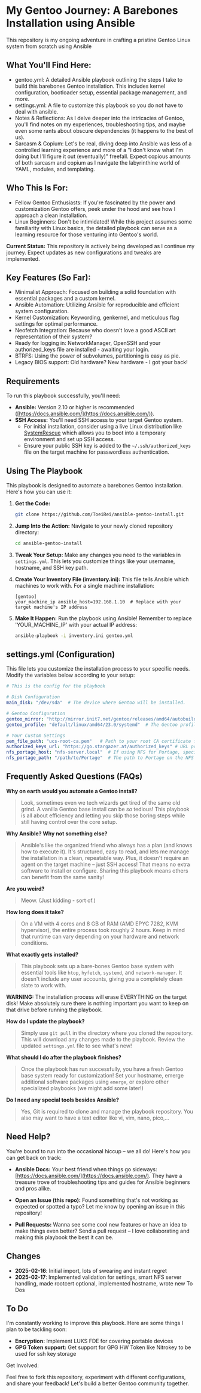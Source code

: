 # My Gentoo Journey: A Barebones Installation using Ansible

This repository is my ongoing adventure in crafting a pristine Gentoo Linux system from scratch using Ansible

## What You'll Find Here:  

- gentoo.yml:   A detailed Ansible playbook outlining the steps I take to build this barebones Gentoo installation. This includes kernel configuration, bootloader setup, essential package management, and more.
- settings.yml: A file to customize this playbook so you do not have to deal with ansible.
- Notes & Reflections:  As I delve deeper into the intricacies of Gentoo, you'll find notes on my experiences, troubleshooting tips, and maybe even some rants about obscure dependencies (it happens to the best of us).
- Sarcasm & Copium: Let's be real, diving deep into Ansible was less of a controlled learning experience and more of a "I don't know what I'm doing but I'll figure it out (eventually)" freefall. Expect copious amounts of both sarcasm and copium as I navigate the labyrinthine world of YAML, modules, and templating.

## Who This Is For:  

- Fellow Gentoo Enthusiasts:  If you're fascinated by the power and customization Gentoo offers, peek under the hood and see how I approach a clean installation.
- Linux Beginners:  Don't be intimidated! While this project assumes some familiarity with Linux basics, the detailed playbook can serve as a learning resource for those venturing into Gentoo's world.

**Current Status:**  This repository is actively being developed as I continue my journey. Expect updates as new configurations and tweaks are implemented.  

## Key Features (So Far):  
- Minimalist Approach:  Focused on building a solid foundation with essential packages and a custom kernel.
- Ansible Automation:  Utilizing Ansible for reproducible and efficient system configuration.
- Kernel Customization:   Keywording, genkernel, and meticulous flag settings for optimal performance.
- Neofetch Integration:  Because who doesn't love a good ASCII art representation of their system?
- Ready for logging in: NetworkManager, OpenSSH and your authorized_keys file are installed - awaiting your login.
- BTRFS: Using the power of subvolumes, partitioning is easy as pie.
- Legacy BIOS support: Old hardware? New hardware - I got your back!

## Requirements

To run this playbook successfully, you'll need:


* **Ansible:** Version 2.10 or higher is recommended ([https://docs.ansible.com/](https://docs.ansible.com/)).
* **SSH Access:** You'll need SSH access to your target Gentoo system.  
    - For initial installation, consider using a live Linux distribution like [SystemRescue](https://www.system-rescue.org/) which allows you to boot into a temporary environment and set up SSH access. 
    - Ensure your public SSH key is added to the `~/.ssh/authorized_keys` file on the target machine for passwordless authentication.

## Using The Playbook

This playbook is designed to automate a barebones Gentoo installation. Here's how you can use it:


1. **Get the Code:**
   ```bash
   git clone https://github.com/ToeiRei/ansible-gentoo-install.git
   ```

2. **Jump Into the Action:**  Navigate to your newly cloned repository directory: 
   ```bash
   cd ansible-gentoo-install
   ```


3. **Tweak Your Setup:** Make any changes you need to the variables in `settings.yml`. This lets you customize things like your username, hostname, and SSH key path.

4.  **Create Your Inventory File (inventory.ini):** 
   This file tells Ansible which machines to work with. For a single machine installation:

    ```
    [gentoo]
    your_machine_ip ansible_host=192.168.1.10  # Replace with your target machine's IP address

    ```

5. **Make It Happen:** Run the playbook using Ansible! Remember to replace 'YOUR_MACHINE_IP' with your actual IP address:
   ```bash
   ansible-playbook -i inventory.ini gentoo.yml
   ```


## settings.yml (Configuration)

This file lets you customize the installation process to your specific needs. Modify the variables below according to your setup:

```yaml
# This is the config for the playbook

# Disk Configuration 
main_disk: "/dev/sda"  # The device where Gentoo will be installed.

# Gentoo Configuration
gentoo_mirror: "http://mirror.init7.net/gentoo/releases/amd64/autobuilds/current-stage3-amd64-systemd" # Gentoo Stage 3 mirror URL
gentoo_profile: "default/linux/amd64/23.0/systemd"  # The Gentoo profile to use

# Your Custom Settings
pem_file_path: "ucs-root-ca.pem"   # Path to your root CA certificate file (e.g., for SSL verification) 
authorized_keys_url: "https://go.stargazer.at/authorized_keys" # URL pointing to a file containing your public SSH keys
nfs_portage_host: "nfs-server.local"  # If using NFS for Portage, specify the host name or IP address. (Example)
nfs_portage_path: "/path/to/Portage"  # The path to Portage on the NFS server
```

## Frequently Asked Questions (FAQs)

**Why on earth would you automate a Gentoo install?**
> Look, sometimes even we tech wizards get tired of the same old grind. A vanilla Gentoo base install can be _so_ tedious! This playbook is all about efficiency and letting you skip those boring steps while still having control over the core setup.

**Why Ansible? Why not something else?** 
> Ansible's like the organized friend who always has a plan (and knows how to execute it). It's structured, easy to read, and lets me manage the installation in a clean, repeatable way. Plus,  it doesn't require an agent on the target machine – just SSH access! That means no extra software to install or configure. Sharing this playbook means others can benefit from the same sanity!

**Are you weird?**
> Meow.  (Just kidding - sort of.)

 **How long does it take?**
> On a VM with 4 cores and 8 GB of RAM (AMD EPYC 7282, KVM hypervisor), the entire process took roughly 2 hours. Keep in mind that runtime can vary depending on your hardware and network conditions.   

**What exactly gets installed?**
> This playbook sets up a bare-bones Gentoo base system with essential tools like `htop`, `hyfetch`, `systemd`, and `network-manager`. It doesn't include any user accounts, giving you a completely clean slate to work with.

 **WARNING:** The installation process will erase EVERYTHING on the target disk!  Make absolutely sure there is nothing important you want to keep on that drive before running the playbook. 

**How do I update the playbook?**
> Simply use `git pull` in the directory where you cloned the repository. This will download any changes made to the playbook. Review the updated `settings.yml` file to see what's new!


 **What should I do after the playbook finishes?**
> Once the playbook has run successfully, you have a fresh Gentoo base system ready for customization! Set your hostname, emerge additional software packages using `emerge`, or explore other specialized playbooks (we might add some later!)

 **Do I need any special tools besides Ansible?**
> Yes, Git is required to clone and manage the playbook repository. You also may want to have a text editor like vi, vim, nano, pico,... 

## Need Help?

You're bound to run into the occasional hiccup – we all do!  Here's how you can get back on track:

* **Ansible Docs:** Your best friend when things go sideways:  [https://docs.ansible.com/](https://docs.ansible.com/). They have a treasure trove of troubleshooting tips and guides for Ansible beginners and pros alike.


* **Open an Issue (this repo):** Found something that's not working as expected or spotted a typo? Let me know by opening an issue in this repository!  
* **Pull Requests:** Wanna see some cool new features or have an idea to make things even better?  Send a pull request – I love collaborating and making this playbook the best it can be.

## Changes
- **2025-02-16**:  Initial import, lots of swearing and instant regret
- **2025-02-17**:  Implemented validation for settings, smart NFS server handling, made rootcert optional, implemented hostname, wrote new To Dos

##  To Do 

I'm constantly working to improve this playbook. Here are some things I plan to be tackling soon:

* **Encryption:** Implement LUKS FDE for covering portable devices
* **GPG Token support:** Get support for GPG HW Token like Nitrokey to be used for ssh key storage

Get Involved:   

Feel free to fork this repository, experiment with different configurations, and share your feedback! Let's build a better Gentoo community together. 

